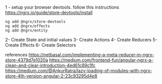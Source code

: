 1 - setup your browser devtools. follow this instructions https://ngrx.io/guide/store-devtools/install

```
ng add @ngrx/store-devtools
ng add @ngrx/effects
ng add @ngrx/entity
```

2- Create State and initial values
3- Create Actions
4- Create Reducers
5- Create Effects
6- Create Selectors

references
https://netbasal.com/implementing-a-meta-reducer-in-ngrx-store-4379d7e1020a
https://medium.com/frontend-fun/angular-ngrx-a-clean-and-clear-introduction-4ed61c89c1fc
https://medium.com/@AnkurRatra/lazy-loading-of-modules-with-ngrx-store-4th-version-angular-2-23c93295d4e8
